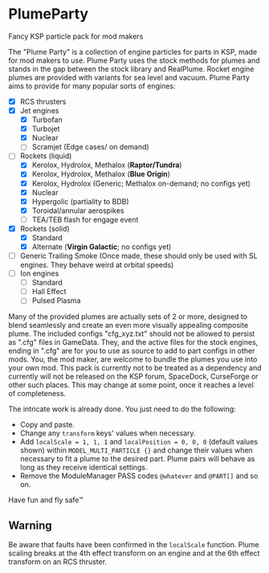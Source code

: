 # PlumeParty

Fancy KSP particle pack for mod makers

The "Plume Party" is a collection of engine particles for parts in KSP, made for mod makers to use. Plume Party uses the stock methods for plumes and stands in the gap between the stock library and RealPlume. Rocket engine plumes are provided with variants for sea level and vacuum. Plume Party aims to provide for many popular sorts of engines: 
* [x] RCS thrusters
* [x] Jet engines
  * [x] Turbofan
  * [x] Turbojet
  * [x] Nuclear
  * [ ] Scramjet (Edge cases/ on demand)
* [ ] Rockets (liquid)
  * [x] Kerolox, Hydrolox, Methalox (**Raptor/Tundra**)
  * [x] Kerolox, Hydrolox, Methalox (**Blue Origin**)
  * [x] Kerolox, Hydrolox (Generic; Methalox on-demand; no configs yet)
  * [x] Nuclear
  * [x] Hypergolic (partiality to BDB)
  * [x] Toroidal/annular aerospikes
  * [ ] TEA/TEB flash for engage event
* [x] Rockets (solid)
  * [x] Standard
  * [x] Alternate (**Virgin Galactic**; no configs yet)
* [ ] Generic Trailing Smoke (Once made, these should only be used with SL engines. They behave weird at orbital speeds)
* [ ] Ion engines
  * [ ] Standard
  * [ ] Hall Effect
  * [ ] Pulsed Plasma

Many of the provided plumes are actually sets of 2 or more, designed to blend seamlessly and create an even more visually appealing composite plume. The included configs "cfg_xyz.txt" should not be allowed to persist as ".cfg" files in GameData. They, and the active files for the stock engines, ending in ".cfg" are for you to use as source to add to part configs in other mods. You, the mod maker, are welcome to bundle the plumes you use into your own mod. This pack is currently not to be treated as a dependency and currently will not be released on the KSP forum, SpaceDock, CurseForge or other such places. This may change at some point, once it reaches a level of completeness.

The intricate work is already done. You just need to do the following:

* Copy and paste.
* Change any `transform` keys' values when necessary.
* Add `localScale = 1, 1, 1` and `localPosition = 0, 0, 0` (default values shown) within `MODEL_MULTI_PARTICLE {}` and change their values when necessary to fit a plume to the desired part. Plume pairs will behave as long as they receive identical settings.
* Remove the ModuleManager PASS codes `@whatever` and `@PART[]` and so on.

Have fun and fly safe™

## Warning
Be aware that faults have been confirmed in the `localScale` function. Plume scaling breaks at the 4th effect transform on an engine and at the 6th effect transform on an RCS thruster.


